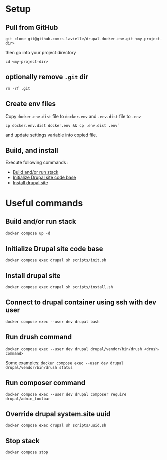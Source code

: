 # Setup

## Pull from GitHub
  ```
  git clone git@github.com:s-lavielle/drupal-docker-env.git <my-project-dir>
  ```
then go into your project directory

  ```
  cd <my-project-dir>
  ```
## optionally remove `.git` dir

  ```
  rm -rf .git
  ```
## Create env files
  Copy `docker.env.dist` file to `docker.env` and `.env.dist` file to `.env`

  ```
  cp docker.env.dist docker.env && cp .env.dist .env`
  ```

  and update settings variable into copied file.

## Build, and install
  Execute following commands :
  * [Build and/or run stack](#cmd-build-run-stack)
  * [Initialize Drupal site code base](#cmd-init-drupal-codebase)
  * [Install drupal site](#cmd-install-drupal-site)

# Useful commands

## <a name="cmd-build-run-stack">Build and/or run stack</a>
```docker compose up -d```

## <a name="cmd-init-drupal-codebase">Initialize Drupal site code base</a>
```docker compose exec drupal sh scripts/init.sh```

## <a name="cmd-install-drupal-site">Install drupal site</a>
```docker compose exec drupal sh scripts/install.sh```

## Connect to drupal container using ssh with dev user
```docker compose exec --user dev drupal bash```

## Run drush command
```docker compose exec --user dev drupal drupal/vendor/bin/drush <drush-command>```

Some examples:
```docker compose exec --user dev drupal drupal/vendor/bin/drush status```

## Run composer command
```docker compose exec --user dev drupal composer require drupal/admin_toolbar```

## Override drupal system.site uuid
```docker compose exec drupal sh scripts/uuid.sh```

## Stop stack
```docker compose stop```


